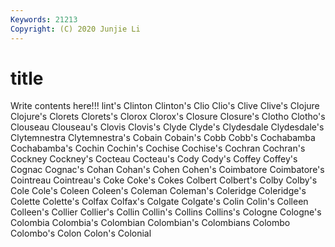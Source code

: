 ```yaml
---
Keywords: 21213
Copyright: (C) 2020 Junjie Li
---
```


# title

Write contents here!!!
lint's 
Clinton 
Clinton's 
Clio
Clio's 
Clive 
Clive's 
Clojure 
Clojure's 
Clorets 
Clorets's 
Clorox 
Clorox's 
Closure
Closure's 
Clotho 
Clotho's 
Clouseau 
Clouseau's 
Clovis 
Clovis's 
Clyde 
Clyde's 
Clydesdale
Clydesdale's 
Clytemnestra 
Clytemnestra's 
Cobain 
Cobain's 
Cobb 
Cobb's 
Cochabamba 
Cochabamba's 
Cochin
Cochin's 
Cochise 
Cochise's 
Cochran 
Cochran's 
Cockney 
Cockney's 
Cocteau 
Cocteau's 
Cody
Cody's 
Coffey 
Coffey's 
Cognac 
Cognac's 
Cohan 
Cohan's 
Cohen 
Cohen's 
Coimbatore
Coimbatore's 
Cointreau 
Cointreau's 
Coke 
Coke's 
Cokes 
Colbert 
Colbert's 
Colby 
Colby's
Cole 
Cole's 
Coleen 
Coleen's 
Coleman 
Coleman's 
Coleridge 
Coleridge's 
Colette 
Colette's
Colfax 
Colfax's 
Colgate 
Colgate's 
Colin 
Colin's 
Colleen 
Colleen's 
Collier 
Collier's
Collin 
Collin's 
Collins 
Collins's 
Cologne 
Cologne's 
Colombia 
Colombia's 
Colombian 
Colombian's
Colombians 
Colombo 
Colombo's 
Colon 
Colon's 
Colonial 
